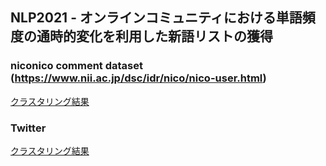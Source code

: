 ## NLP2021 - オンラインコミュニティにおける単語頻度の通時的変化を利用した新語リストの獲得

### niconico comment dataset (https://www.nii.ac.jp/dsc/idr/nico/nico-user.html)
[クラスタリング結果](https://chanabe-k.github.io/time_clustering_novel_words/twitter_clustering.html)

### Twitter 
[クラスタリング結果](https://chanabe-k.github.io/time_clustering_novel_words/nico_clustering.html)
